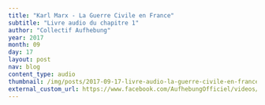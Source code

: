 ```yaml
---
title: "Karl Marx - La Guerre Civile en France"
subtitle: "Livre audio du chapitre 1"
author: "Collectif Aufhebung"
year: 2017
month: 09
day: 17
layout: post
nav: blog
content_type: audio
thumbnail: /img/posts/2017-09-17-livre-audio-la-guerre-civile-en-france-chapitre-1/thumbnail.jpg
external_custom_url: https://www.facebook.com/AufhebungOfficiel/videos/2096953090330300/
---
```

